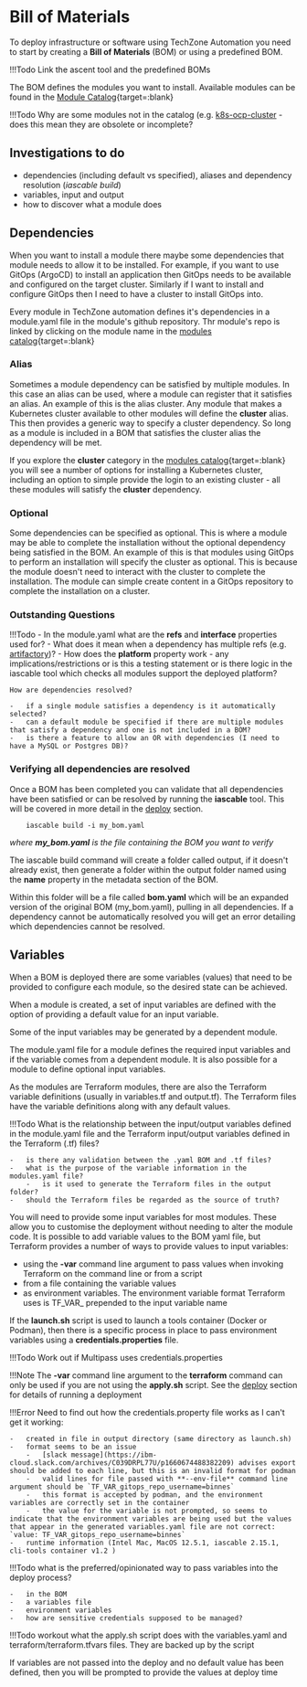 # Bill of Materials

To deploy infrastructure or software using TechZone Automation you need to start by creating a **Bill of Materials** (BOM)  or using a predefined BOM.

!!!Todo
    Link the ascent tool and the predefined BOMs

The BOM defines the modules you want to install.  Available modules can be found in the [Module Catalog](https://modules.cloudnativetoolkit.dev){target=:blank}

!!!Todo
    Why are some modules not in the catalog (e.g. [k8s-ocp-cluster](https://github.com/cloud-native-toolkit/terraform-k8s-ocp-cluster) - does this mean they are obsolete or incomplete?

## Investigations to do

-   dependencies (including default vs specified), aliases and dependency resolution (*iascable build*)
-   variables, input and output
-   how to discover what a module does

## Dependencies

When you want to install a module there maybe some dependencies that module needs to allow it to be installed.  For example, if you want to use GitOps (ArgoCD) to install an application then GitOps needs to be available and configured on the target cluster.  Similarly if I want to install and configure GitOps then I need to have a cluster to install GitOps into.

Every module in TechZone automation defines it's dependencies in a module.yaml file in the module's github repository.  Thr module's repo is linked by clicking on the module name in the [modules catalog](https://modules.cloudnativetoolkit.dev){target=:blank}

### Alias

Sometimes a module dependency can be satisfied by multiple modules.  In this case an alias can be used, where a module can register that it satisfies an alias.  An example of this is the alias cluster.  Any module that makes a Kubernetes cluster available to other modules will define the **cluster** alias.  This then provides a generic way to specify a cluster dependency.  So long as a module is included in a BOM that satisfies the cluster alias the dependency will be met.

If you explore the **cluster** category in the [modules catalog](https://modules.cloudnativetoolkit.dev){target=:blank} you will see a number of options for installing a Kubernetes cluster, including an option to simple provide the login to an existing cluster - all these modules will satisfy the **cluster** dependency.

### Optional

Some dependencies can be specified as optional.  This is where a module may be able to complete the installation without the optional dependency being satisfied in the BOM.  An example of this is that modules using GitOps to perform an installation will specify the cluster as optional.  This is because the module doesn't need to interact with the cluster to complete the installation.  The module can simple create content in a GitOps repository to complete the installation on a cluster.

### Outstanding Questions

!!!Todo
    -   In the module.yaml what are the **refs** and **interface** properties used for?
        -   What does it mean when a dependency has multiple refs (e.g. [artifactory](https://github.com/cloud-native-toolkit/terraform-tools-artifactory/blob/main/module.yaml))?
    -   How does the **platform** property work - any implications/restrictions or is this a testing statement or is there logic in the iascable tool which checks all modules support the deployed platform?

    How are dependencies resolved? 
    
    -   if a single module satisfies a dependency is it automatically selected?  
    -   can a default module be specified if there are multiple modules that satisfy a dependency and one is not included in a BOM?
    -   is there a feature to allow an OR with dependencies (I need to have a MySQL or Postgres DB)?

### Verifying all dependencies are resolved

Once a BOM has been completed you can validate that all dependencies have been satisfied or can be resolved by running the **iascable** tool.  This will be covered in more detail in the [deploy](deploy.md) section.

``` shell
    iascable build -i my_bom.yaml
```

*where **my_bom.yaml** is the file containing the BOM you want to verify*

The iascable build command will create a folder called output, if it doesn't already exist, then generate a folder within the output folder named using the **name** property in the metadata section of the BOM.  

Within this folder will be a file called **bom.yaml** which will be an expanded version of the original BOM (my_bom.yaml), pulling in all dependencies.  If a dependency cannot be automatically resolved you will get an error detailing which dependencies cannot be resolved.

## Variables

When a BOM is deployed there are some variables (values) that need to be provided to configure each module, so the desired state can be achieved.

When a module is created, a set of input variables are defined with the option of providing a default value for an input variable.

Some of the input variables may be generated by a dependent module.

The module.yaml file for a module defines the required input variables and if the variable comes from a dependent module.  It is also possible for a module to define optional input variables.

As the modules are Terraform modules, there are also the Terraform variable definitions (usually in variables.tf and output.tf).  The Terraform files have the variable definitions along with any default values.

!!!Todo
    What is the relationship between the input/output variables defined in the module.yaml file and the Terraform input/output variables defined in the Terraform (.tf) files?

    -   is there any validation between the .yaml BOM and .tf files?
    -   what is the purpose of the variable information in the modules.yaml file?
        -   is it used to generate the Terraform files in the output folder?
    -   should the Terraform files be regarded as the source of truth?

You will need to provide some input variables for most modules.  These allow you to customise the deployment without needing to alter the module code.  It is possible to add variable values to the BOM yaml file, but Terraform provides a number of ways to provide values to input variables:

-   using the **-var** command line argument to pass values when invoking Terraform on the command line or from a script
-   from a file containing the variable values
-   as environment variables.  The environment variable format Terraform uses is TF_VAR_ prepended to the input variable name

If the **launch.sh** script is used to launch a tools container (Docker or Podman), then there is a specific process in place to pass environment variables using a **credentials.properties** file.

!!!Todo
    Work out if Multipass uses credentials.properties

!!!Note
    The **-var** command line argument to the **terraform** command can only be used if you are not using the **apply.sh** script.  See the [deploy](deploy.md) section for details of running a deployment

!!!Error
    Need to find out how the credentials.property file works as I can't get it working:

    -   created in file in output directory (same directory as launch.sh)
    -   format seems to be an issue
        -   [slack message](https://ibm-cloud.slack.com/archives/C039DRPL77U/p1660674488382209) advises export should be added to each line, but this is an invalid format for podman
        -   valid lines for file passed with **--env-file** command line argument should be `TF_VAR_gitops_repo_username=binnes`
        -   this format is accepted by podman, and the environment variables are correctly set in the container
        -   the value for the variable is not prompted, so seems to indicate that the environment variables are being used but the values that appear in the generated variables.yaml file are not correct: `value: TF_VAR_gitops_repo_username=binnes`
    -   runtime information (Intel Mac, MacOS 12.5.1, iascable 2.15.1, cli-tools container v1.2 )

!!!Todo
    what is the preferred/opinionated way to pass variables into the deploy process?

    -   in the BOM
    -   a variables file
    -   environment variables
    -   how are sensitive credentials supposed to be managed?

!!!Todo
    workout what the apply.sh script does with the variables.yaml and terraform/terraform.tfvars files.  They are backed up by the script

If variables are not passed into the deploy and no default value has been defined, then you will be prompted to provide the values at deploy time
